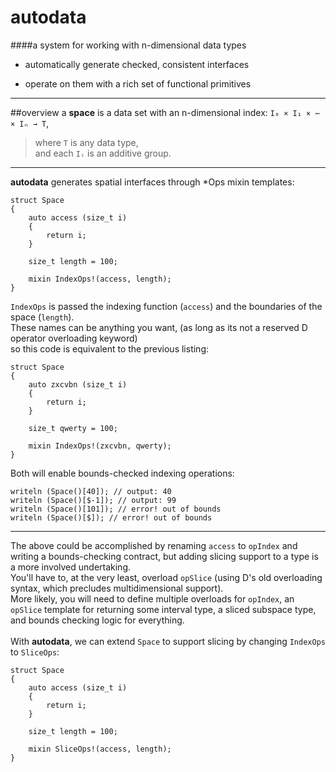 autodata
======
####a system for working with n-dimensional data types
  * automatically generate checked, consistent interfaces

  * operate on them with a rich set of functional primitives
---
##overview
a __space__ is a data set with an n-dimensional index: `I₀ × I₁ × ⋯ × Iₙ → T`,
> where `T` is any data type,  
> and each `Iᵢ` is an additive group. <!-- REVIEW: with manual origin, maybe only a monoid is required --> 

---
     
__autodata__ generates spatial interfaces through \*Ops mixin templates:

	struct Space
	{
		auto access (size_t i)
		{
			return i;
		}

		size_t length = 100;

		mixin IndexOps!(access, length);
	}

`IndexOps` is passed the indexing function (`access`) and the boundaries of the space (`length`).  
These names can be anything you want, (as long as its not a reserved D operator overloading keyword)  
so this code is equivalent to the previous listing:

	struct Space
	{
		auto zxcvbn (size_t i)
		{
			return i;
		}

		size_t qwerty = 100;

		mixin IndexOps!(zxcvbn, qwerty);
	}

Both will enable bounds-checked indexing operations:

	writeln (Space()[40]); // output: 40
	writeln (Space()[$-1]); // output: 99
	writeln (Space()[101]); // error! out of bounds
	writeln (Space()[$]); // error! out of bounds

---

The above could be accomplished by renaming `access` to `opIndex` and writing a bounds-checking contract, but adding slicing support to a type is a more involved undertaking.  
You'll have to, at the very least, overload `opSlice` (using D's old overloading syntax, which precludes multidimensional support).  
More likely, you will need to define multiple overloads for `opIndex`, an `opSlice` template for returning some interval type, a sliced subspace type, and bounds checking logic for everything.  
<br>
With __autodata__, we can extend `Space` to support slicing by changing `IndexOps` to `SliceOps`:

	struct Space
	{
		auto access (size_t i)
		{
			return i;
		}

		size_t length = 100;

		mixin SliceOps!(access, length);
	}
